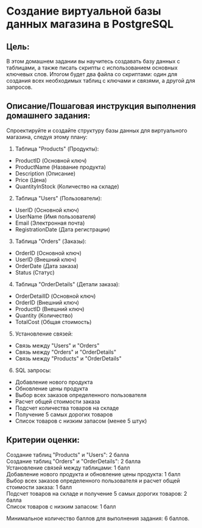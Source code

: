
# Создание виртуальной базы данных магазина в PostgreSQL

## Цель:

В этом домашнем задании вы научитесь создавать базу данных с таблицами, а также писать скрипты с использованием основных ключевых слов. Итогом будет два файла со скриптами: один для создания всех необходимых таблиц с ключами и связями, а другой для запросов.

## Описание/Пошаговая инструкция выполнения домашнего задания:

Спроектируйте и создайте структуру базы данных для виртуального магазина, следуя этому плану:

1. Таблица "Products" (Продукты):

- ProductID (Основной ключ)
- ProductName (Название продукта)
- Description (Описание)
- Price (Цена)
- QuantityInStock (Количество на складе)  
      
      
    

2. Таблица "Users" (Пользователи):

- UserID (Основной ключ)
- UserName (Имя пользователя)
- Email (Электронная почта)
- RegistrationDate (Дата регистрации)  
      
      
    

3. Таблица "Orders" (Заказы):

- OrderID (Основной ключ)
- UserID (Внешний ключ)
- OrderDate (Дата заказа)
- Status (Статус)  
      
      
    

4. Таблица "OrderDetails" (Детали заказа):

- OrderDetailID (Основной ключ)
- OrderID (Внешний ключ)
- ProductID (Внешний ключ)
- Quantity (Количество)
- TotalCost (Общая стоимость)  
      
      
    

5. Установление связей:

- Связь между "Users" и "Orders"
- Связь между "Orders" и "OrderDetails"
- Связь между "Products" и "OrderDetails"  
      
      
    

6. SQL запросы:

- Добавление нового продукта
- Обновление цены продукта
- Выбор всех заказов определенного пользователя
- Расчет общей стоимости заказа
- Подсчет количества товаров на складе
- Получение 5 самых дорогих товаров
- Список товаров с низким запасом (менее 5 штук)

  

## Критерии оценки:

Создание таблиц "Products" и "Users": 2 балла  
Создание таблиц "Orders" и "OrderDetails": 2 балла  
Установление связей между таблицами: 1 балл  
Добавление нового продукта и обновление цены продукта: 1 балл  
Выбор всех заказов определенного пользователя и расчет общей стоимости заказа: 1 балл  
Подсчет товаров на складе и получение 5 самых дорогих товаров: 2 балла  
Список товаров с низким запасом: 1 балл

Минимальное количество баллов для выполнения задания: 6 баллов.